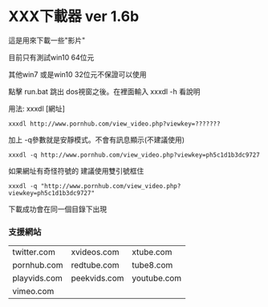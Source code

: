 # XXX下載器 ver 1.6b


這是用來下載一些"影片"

目前只有測試win10 64位元 

其他win7 或是win10 32位元不保證可以使用

點擊 run.bat 跳出 dos視窗之後。在裡面輸入 xxxdl -h 看說明

用法:  xxxdl [網址]

    xxxdl http://www.pornhub.com/view_video.php?viewkey=???????


加上 -q參數就是安靜模式。不會有訊息顯示(不建議使用)  

    xxxdl -q http://www.pornhub.com/view_video.php?viewkey=ph5c1d1b3dc9727


如果網址有奇怪符號的 建議使用雙引號框住

    xxxdl -q "http://www.pornhub.com/view_video.php?viewkey=ph5c1d1b3dc9727"

下載成功會在同一個目錄下出現


### 支援網站
||||
|:------------ | :----------- |:------------|
| twitter.com  | xvideos.com  |xtube.com    |
| pornhub.com  | redtube.com  |  tube8.com  |
| playvids.com | peekvids.com | youtube.com |
|vimeo.com|||

